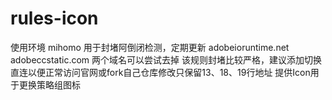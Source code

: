 # rules-icon
使用环境 mihomo
用于封堵阿倒闭检测，定期更新
adobeioruntime.net  adobeccstatic.com 两个域名可以尝试去掉
该规则封堵比较严格，建议添加切换直连以便正常访问官网或fork自己仓库修改只保留13、18、19行地址
提供Icon用于更换策略组图标
